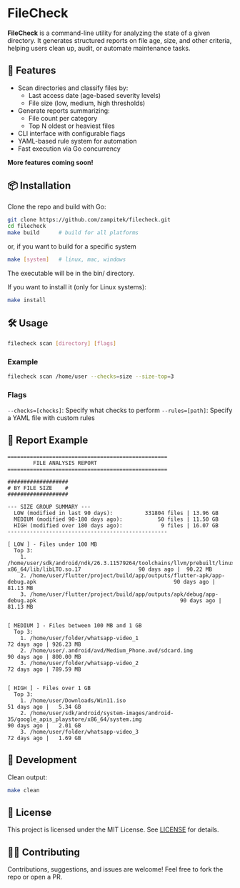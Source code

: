 # FileCheck

**FileCheck** is a command-line utility for analyzing the state of a given directory. It generates structured reports on file age, size, and other criteria, helping users clean up, audit, or automate maintenance tasks.

## 🚀 Features

- Scan directories and classify files by:
  - Last access date (age-based severity levels)
  - File size (low, medium, high thresholds)
- Generate reports summarizing:
  - File count per category
  - Top N oldest or heaviest files
- CLI interface with configurable flags
- YAML-based rule system for automation
- Fast execution via Go concurrency

**More features coming soon!**

## 📦 Installation

Clone the repo and build with Go:

```bash
git clone https://github.com/zampitek/filecheck.git
cd filecheck
make build 		# build for all platforms
```
or, if you want to build for a specific system
```bash
make [system]   # linux, mac, windows
```

The executable will be in the bin/ directory.

If you want to install it (only for Linux systems):
```bash
make install
```


## 🛠 Usage

```bash
filecheck scan [directory] [flags]
```

### Example

```bash 
filecheck scan /home/user --checks=size --size-top=3
```

### Flags

`--checks=[checks]`: Specify what checks to perform
`--rules=[path]`: Specify a YAML file with custom rules

## 📁 Report Example

```
==================================================
		FILE ANALYSIS REPORT
==================================================

###################
# BY FILE SIZE    #
###################

--- SIZE GROUP SUMMARY ---
  LOW (modified in last 90 days):          331804 files | 13.96 GB
  MEDIUM (modified 90-180 days ago):           50 files | 11.50 GB
  HIGH (modified over 180 days ago):            9 files | 16.07 GB
--------------------------------------------------

[ LOW ] - Files under 100 MB
  Top 3:
    1. /home/user/sdk/android/ndk/26.3.11579264/toolchains/llvm/prebuilt/linux-x86_64/lib/libLTO.so.17                  90 days ago |  90.22 MB
    2. /home/user/flutter/project/build/app/outputs/flutter-apk/app-debug.apk                                           90 days ago |  81.13 MB
    3. /home/user/flutter/project/build/app/outputs/apk/debug/app-debug.apk                                             90 days ago |  81.13 MB


[ MEDIUM ] - Files between 100 MB and 1 GB
  Top 3:
    1. /home/user/folder/whatsapp-video_1                                                                               72 days ago | 926.23 MB
    2. /home/user/.android/avd/Medium_Phone.avd/sdcard.img                                                              90 days ago | 800.00 MB
    3. /home/user/folder/whatsapp-video_2                                                                               72 days ago | 789.59 MB


[ HIGH ] - Files over 1 GB
  Top 3:
    1. /home/user/Downloads/Win11.iso                                                                                    51 days ago |   5.34 GB
    2. /home/user/sdk/android/system-images/android-35/google_apis_playstore/x86_64/system.img                           90 days ago |   2.01 GB
    3. /home/user/folder/whatsapp-video_3                                                                                72 days ago |   1.69 GB

```

## 🧪 Development

Clean output:
```bash
make clean
```

## 🧾 License
This project is licensed under the MIT License. See [LICENSE](./LICENSE) for details.

## 🙋‍♂️ Contributing
Contributions, suggestions, and issues are welcome! Feel free to fork the repo or open a PR.